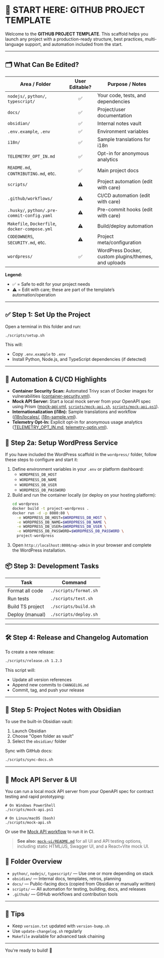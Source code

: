 # 🚀 START HERE: GITHUB PROJECT TEMPLATE

Welcome to the **GITHUB PROJECT TEMPLATE**. This scaffold helps you launch any project with a production-ready structure, best practices, multi-language support, and automation included from the start.

---

## 🗂️ What Can Be Edited?

| Area / Folder         | User Editable? | Purpose / Notes |
|---------------------- |:--------------:|-----------------|
| `nodejs/`, `python/`, `typescript/` | ✅ | Your code, tests, and dependencies |
| `docs/`               | ✅             | Project/user documentation |
| `obsidian/`           | ✅             | Internal notes vault |
| `.env.example`, `.env`| ✅             | Environment variables |
| `i18n/`               | ✅             | Sample translations for i18n |
| `TELEMETRY_OPT_IN.md` | ✅             | Opt-in for anonymous analytics |
| `README.md`, `CONTRIBUTING.md`, etc. | ✅ | Main project docs |
| `scripts/`            | ⚠️             | Project automation (edit with care) |
| `.github/workflows/`  | ⚠️             | CI/CD automation (edit with care) |
| `.husky/`, `python/.pre-commit-config.yaml` | ⚠️ | Pre-commit hooks (edit with care) |
| `Makefile`, `Dockerfile`, `docker-compose.yml` | ⚠️ | Build/deploy automation |
| `CODEOWNERS`, `SECURITY.md`, etc. | ⚠️ | Project meta/configuration |
| `wordpress/`           | ✅             | WordPress Docker, custom plugins/themes, and uploads |

**Legend:**
- ✅ = Safe to edit for your project needs
- ⚠️ = Edit with care; these are part of the template’s automation/operation

---

## ✅ Step 1: Set Up the Project

Open a terminal in this folder and run:

```bash
./scripts/setup.sh
```

This will:
- Copy `.env.example` to `.env`
- Install Python, Node.js, and TypeScript dependencies (if detected)

---


## 🚦 Automation & CI/CD Highlights

- **Container Security Scan:** Automated Trivy scan of Docker images for vulnerabilities ([container-security.yml](.github/workflows/container-security.yml)).
- **Mock API Server:** Start a local mock server from your OpenAPI spec using Prism ([mock-api.yml](.github/workflows/mock-api.yml), [`scripts/mock-api.sh`](scripts/mock-api.sh), [`scripts/mock-api.ps1`](scripts/mock-api.ps1)).
- **Internationalization (i18n):** Sample translations and workflow ([i18n/locales/](i18n/locales/), [i18n-sample.yml](.github/workflows/i18n-sample.yml)).
- **Telemetry Opt-In:** Explicit opt-in for anonymous usage analytics ([TELEMETRY_OPT_IN.md](TELEMETRY_OPT_IN.md), [telemetry-optin.yml](.github/workflows/telemetry-optin.yml)).

## 📰 Step 2a: Setup WordPress Service

If you have included the WordPress scaffold in the `wordpress/` folder, follow these steps to configure and start it:

1. Define environment variables in your `.env` or platform dashboard:
   - `WORDPRESS_DB_HOST`
   - `WORDPRESS_DB_NAME`
   - `WORDPRESS_DB_USER`
   - `WORDPRESS_DB_PASSWORD`
2. Build and run the container locally (or deploy on your hosting platform):
   ```bash
   cd wordpress
   docker build -t project-wordpress .
   docker run -d -p 8080:80 \
     -e WORDPRESS_DB_HOST=$WORDPRESS_DB_HOST \
     -e WORDPRESS_DB_NAME=$WORDPRESS_DB_NAME \
     -e WORDPRESS_DB_USER=$WORDPRESS_DB_USER \
     -e WORDPRESS_DB_PASSWORD=$WORDPRESS_DB_PASSWORD \
     project-wordpress
   ```
3. Open `http://localhost:8080/wp-admin` in your browser and complete the WordPress installation.

## 📦 Step 3: Development Tasks

| Task              | Command                         |
|-------------------|----------------------------------|
| Format all code   | `./scripts/format.sh`            |
| Run tests         | `./scripts/test.sh`              |
| Build TS project  | `./scripts/build.sh`             |
| Deploy (manual)   | `./scripts/deploy.sh`            |

---

## 🛠️ Step 4: Release and Changelog Automation

To create a new release:

```bash
./scripts/release.sh 1.2.3
```

This script will:
- Update all version references
- Append new commits to `CHANGELOG.md`
- Commit, tag, and push your release

---

## 📓 Step 5: Project Notes with Obsidian

To use the built-in Obsidian vault:
1. Launch Obsidian
2. Choose "Open folder as vault"
3. Select the `obsidian/` folder

Sync with GitHub docs:

```bash
./scripts/sync-docs.sh
```

---



## 🧪 Mock API Server & UI

You can run a local mock API server from your OpenAPI spec for contract testing and rapid prototyping:

```pwsh
# On Windows PowerShell
./scripts/mock-api.ps1

# On Linux/macOS (bash)
./scripts/mock-api.sh
```

Or use the [Mock API workflow](.github/workflows/mock-api.yml) to run it in CI.

> **See also:** [`mock-ui/README.md`](mock-ui/README.md) for all UI and API testing options, including static HTML/JS, Swagger UI, and a React+Vite mock UI.

## 🧱 Folder Overview

- `python/`, `nodejs/`, `typescript/` — Use one or more depending on stack
- `obsidian/` — Internal docs, templates, retros, planning
- `docs/` — Public-facing docs (copied from Obsidian or manually written)
- `scripts/` — All automation for testing, building, docs, and releases
- `.github/` — GitHub workflows and contribution tools

---

## 🧠 Tips

- Keep `version.txt` updated with `version-bump.sh`
- Use `update-changelog.sh` regularly
- `Makefile` available for advanced task chaining

---

You're ready to build! 🎉
